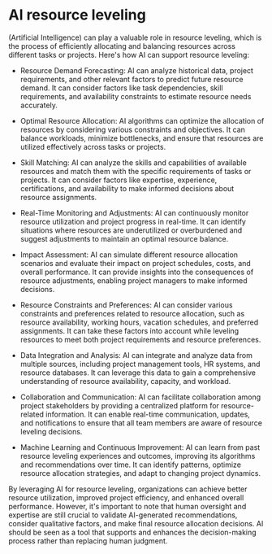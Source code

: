 # AI resource leveling

(Artificial Intelligence) can play a valuable role in resource leveling, which is the process of efficiently allocating and balancing resources across different tasks or projects. Here's how AI can support resource leveling:

* Resource Demand Forecasting: AI can analyze historical data, project requirements, and other relevant factors to predict future resource demand. It can consider factors like task dependencies, skill requirements, and availability constraints to estimate resource needs accurately.

* Optimal Resource Allocation: AI algorithms can optimize the allocation of resources by considering various constraints and objectives. It can balance workloads, minimize bottlenecks, and ensure that resources are utilized effectively across tasks or projects.

* Skill Matching: AI can analyze the skills and capabilities of available resources and match them with the specific requirements of tasks or projects. It can consider factors like expertise, experience, certifications, and availability to make informed decisions about resource assignments.

* Real-Time Monitoring and Adjustments: AI can continuously monitor resource utilization and project progress in real-time. It can identify situations where resources are underutilized or overburdened and suggest adjustments to maintain an optimal resource balance.

* Impact Assessment: AI can simulate different resource allocation scenarios and evaluate their impact on project schedules, costs, and overall performance. It can provide insights into the consequences of resource adjustments, enabling project managers to make informed decisions.

* Resource Constraints and Preferences: AI can consider various constraints and preferences related to resource allocation, such as resource availability, working hours, vacation schedules, and preferred assignments. It can take these factors into account while leveling resources to meet both project requirements and resource preferences.

* Data Integration and Analysis: AI can integrate and analyze data from multiple sources, including project management tools, HR systems, and resource databases. It can leverage this data to gain a comprehensive understanding of resource availability, capacity, and workload.

* Collaboration and Communication: AI can facilitate collaboration among project stakeholders by providing a centralized platform for resource-related information. It can enable real-time communication, updates, and notifications to ensure that all team members are aware of resource leveling decisions.

* Machine Learning and Continuous Improvement: AI can learn from past resource leveling experiences and outcomes, improving its algorithms and recommendations over time. It can identify patterns, optimize resource allocation strategies, and adapt to changing project dynamics.

By leveraging AI for resource leveling, organizations can achieve better resource utilization, improved project efficiency, and enhanced overall performance. However, it's important to note that human oversight and expertise are still crucial to validate AI-generated recommendations, consider qualitative factors, and make final resource allocation decisions. AI should be seen as a tool that supports and enhances the decision-making process rather than replacing human judgment.